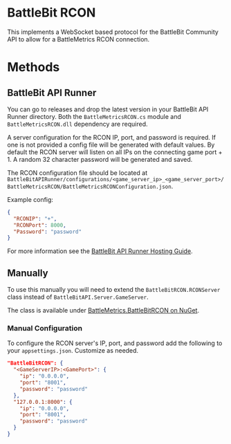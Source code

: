 # BattleBit RCON

This implements a WebSocket based protocol for the BattleBit Community API to allow for a BattleMetrics RCON connection.

# Methods

## BattleBit API Runner

You can go to releases and drop the latest version in your BattleBit API Runner directory. Both the `BattleMetricsRCON.cs` module and `BattleMetricsRCON.dll` dependency are required.

A server configuration for the RCON IP, port, and password is required. If one is not provided a config file will be generated with default values. By default the RCON server will listen on all IPs on the connecting game port + 1. A random 32 character password will be generated and saved.

The RCON configuration file should be located at `BattleBitAPIRunner/configurations/<game_server_ip>_<game_server_port>/BattleMetricsRCON/BattleMetricsRCONConfiguration.json`.

Example config:

```json
{
  "RCONIP": "+",
  "RCONPort": 8000,
  "Password": "password"
}
```

For more information see the [BattleBit API Runner Hosting Guide](https://github.com/BattleBit-Community-Servers/BattleBitAPIRunner/wiki/Hosting-Guide).

## Manually

To use this manually you will need to extend the `BattleBitRCON.RCONServer` class instead of `BattleBitAPI.Server.GameServer`.

The class is available under [BattleMetrics.BattleBitRCON on NuGet](https://www.nuget.org/packages/BattleMetrics.BattleBitRCON/).

### Manual Configuration

To configure the RCON server's IP, port, and password add the following to your `appsettings.json`. Customize as needed.

```json
"BattleBitRCON": {
  "<GameServerIP>:<GamePort>": {
    "ip": "0.0.0.0",
    "port": "8001",
    "password": "password"
  },
  "127.0.0.1:8000": {
    "ip": "0.0.0.0",
    "port": "8001",
    "password": "password"
  }
}
```
